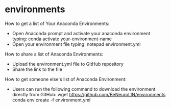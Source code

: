 # environments

How to get a list of Your Anaconda Environments:
-	Open Anaconda prompt and activate your anaconda environment typing: conda activate your-environment-name
-	Open your environment file typing: notepad environment.yml

How to share a list of Anaconda Environments:
-	Upload the environment.yml file to GitHub repository 
-	Share the link to the file

How to get someone else's list of Anaconda Environment: 
-	Users can run the following command to download the environment directly from GitHub:
 wget https://github.com/BeNeuroLIN/environments
 conda env create -f environment.yml

